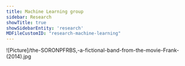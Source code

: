 ```yaml
---
title: Machine Learning group
sidebar: Research
showTitle: true
showSidebarEntity: 'research'
MDFileCustomID: "research-machine-learning"
---
```

![Picture]/the-SORONPFRBS,-a-fictional-band-from-the-movie-Frank-(2014).jpg 

